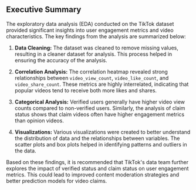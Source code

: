 ﻿## Executive Summary

The exploratory data analysis (EDA) conducted on the TikTok dataset provided significant insights into user engagement metrics and video characteristics. The key findings from the analysis are summarized below:

1. **Data Cleaning:** The dataset was cleaned to remove missing values, resulting in a cleaner dataset for analysis. This process helped in ensuring the accuracy of the analysis.

2. **Correlation Analysis:** The correlation heatmap revealed strong relationships between `video_view_count`, `video_like_count`, and `video_share_count`. These metrics are highly interrelated, indicating that popular videos tend to receive both more likes and shares.

3. **Categorical Analysis:** Verified users generally have higher video view counts compared to non-verified users. Similarly, the analysis of claim status shows that claim videos often have higher engagement metrics than opinion videos.

4. **Visualizations:** Various visualizations were created to better understand the distribution of data and the relationships between variables. The scatter plots and box plots helped in identifying patterns and outliers in the data.

Based on these findings, it is recommended that TikTok's data team further explores the impact of verified status and claim status on user engagement metrics. This could lead to improved content moderation strategies and better prediction models for video claims.
